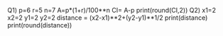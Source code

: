 Q1) p=6
r=5
n=7
A=p*(1+r)/100**n
CI= A-p
print(round(CI,2))
Q2) x1=2
x2=2
y1=2
y2=2
distance = (x2-x1)**2+(y2-y1)**1/2
print(distance) 
print(round(distance))
